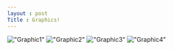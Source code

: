 ```yaml
---
layout : post
Title : Graphics!
---
```


!["Graphic1"](https://photos-6.dropbox.com/t/2/AADSlc_PUd6gHzuDWDsxM8FKIU6_y4UVnn19yxWVW8Mmtw/12/97387366/png/32x32/1/_/1/2/Graphics1.png/ENegxksYu8MDIAIoAg/5SU85RV5EiekNkS7AbJX818Tg0zzQCzoI8FohfYy0Vs?size=1280x960&size_mode=2
)
!["Graphic2"](https://photos-5.dropbox.com/t/2/AAAyumZApqt-V9dCC9ytUMWp_MQHpJvu3tsKktA0bXJ-QQ/12/97387366/png/32x32/1/_/1/2/Picture1.png/ENegxksYu8MDIAIoAg/frbg9CvIziBpyXyDa2p8Xkhf3Gm4dDKnRufqRHPmWpY?size=1280x960&size_mode=2)
!["Graphic3"](https://photos-3.dropbox.com/t/2/AABIQIWhCtGAO5z_U0ADgZK5mIcsXFoJoKldI8Hs66QY7A/12/97387366/png/32x32/1/_/1/2/Graphics3.png/ENegxksYu8MDIAIoAg/cCz5lVrbMik1O90Aw-kt03xLN9vZa90Xq4-lUZcYZw4?size=1280x960&size_mode=2)
!["Graphic4"](https://photos-3.dropbox.com/t/2/AAAQU5_49BVdOyOA11lwt-Bv_zaaVwuvCpHs_0fItDoGbA/12/97387366/png/32x32/1/_/1/2/Graphics4.png/ENegxksYu8MDIAIoAg/KjPYSsg4pELMGtx6eReNZZxXFun262GM0fla7RMOy84?size=1280x960&size_mode=2)
